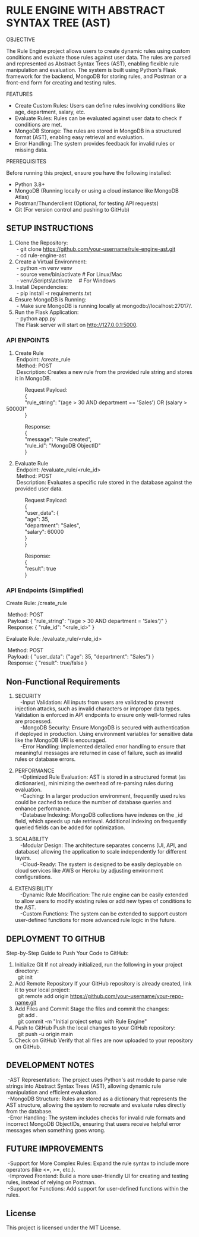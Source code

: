 # RULE ENGINE WITH ABSTRACT SYNTAX TREE (AST)

OBJECTIVE

The Rule Engine project allows users to create dynamic rules using custom conditions and evaluate those rules against user data. The rules are parsed and represented as Abstract Syntax Trees (AST), enabling flexible rule manipulation and evaluation. The system is built using Python's Flask framework for the backend, MongoDB for storing rules, and Postman or a front-end form for creating and testing rules.

FEATURES

* Create Custom Rules: Users can define rules involving conditions like age, department, salary, etc.
* Evaluate Rules: Rules can be evaluated against user data to check if conditions are met.
* MongoDB Storage: The rules are stored in MongoDB in a structured format (AST), enabling easy retrieval and evaluation.
* Error Handling: The system provides feedback for invalid rules or missing data.

PREREQUISITES

Before running this project, ensure you have the following installed:
* Python 3.8+
* MongoDB (Running locally or using a cloud instance like MongoDB Atlas)
* Postman/Thunderclient (Optional, for testing API requests)
* Git (For version control and pushing to GitHub)

## SETUP INSTRUCTIONS

1. Clone the Repository:  
&nbsp;- git clone https://github.com/your-username/rule-engine-ast.git  
&nbsp;- cd rule-engine-ast
2. Create a Virtual Environment:  
&nbsp;- python -m venv venv  
&nbsp;- source venv/bin/activate # For Linux/Mac  
&nbsp;- venv\Scripts\activate &emsp;# For Windows  
3. Install Dependencies:  
&nbsp;- pip install -r requirements.txt  
4. Ensure MongoDB is Running:  
&nbsp;- Make sure MongoDB is running locally at mongodb://localhost:27017/.  
5. Run the Flask Application:  
&nbsp;- python app.py  
The Flask server will start on http://127.0.0.1:5000.

### API ENPOINTS
1. Create Rule  
&nbsp;Endpoint: /create_rule  
&nbsp;Method: POST  
&nbsp;Description: Creates a new rule from the provided rule string and stores it in MongoDB.

&emsp; &emsp; &emsp;Request Payload:  
&emsp; &emsp; &emsp;{  
  &emsp; &emsp; &emsp;"rule_string": "(age > 30 AND department == 'Sales') OR (salary > 50000)"  
&emsp; &emsp; &emsp;}  

&emsp; &emsp; &emsp;Response:  
&emsp; &emsp; &emsp;{  
  &emsp; &emsp; &emsp;"message": "Rule created",  
  &emsp; &emsp; &emsp;"rule_id": "MongoDB ObjectID"  
&emsp; &emsp; &emsp;}  

2. Evaluate Rule  
&nbsp;Endpoint: /evaluate_rule/<rule_id>  
&nbsp;Method: POST  
&nbsp;Description: Evaluates a specific rule stored in the database against the provided user data.

&emsp; &emsp; &emsp;Request Payload:  
&emsp; &emsp; &emsp;{  
  &emsp; &emsp; &emsp;"user_data": {  
    &emsp; &emsp; &emsp;"age": 35,  
    &emsp; &emsp; &emsp;"department": "Sales",  
    &emsp; &emsp; &emsp;"salary": 60000  
  &emsp; &emsp; &emsp;}  
&emsp; &emsp; &emsp;}  

&emsp; &emsp; &emsp;Response:  
&emsp; &emsp; &emsp;{  
  &emsp; &emsp; &emsp;"result": true  
&emsp; &emsp; &emsp;}  

### API Endpoints (Simplified)
Create Rule: /create_rule  

&nbsp;Method: POST  
&nbsp;Payload: { "rule_string": "(age > 30 AND department = 'Sales')" }  
&nbsp;Response: { "rule_id": "<rule_id>" }  

Evaluate Rule: /evaluate_rule/<rule_id>  

&nbsp;Method: POST  
&nbsp;Payload: { "user_data": {"age": 35, "department": "Sales"} }  
&nbsp;Response: { "result": true/false }  

## Non-Functional Requirements
1. SECURITY  
&emsp;-Input Validation: All inputs from users are validated to prevent injection attacks, such as invalid characters or improper data types. Validation is enforced in API endpoints to ensure only well-formed rules are processed.  
&emsp;-MongoDB Security: Ensure MongoDB is secured with authentication if deployed in production. Using environment variables for sensitive data like the MongoDB URI is encouraged.  
&emsp;-Error Handling: Implemented detailed error handling to ensure that meaningful messages are returned in case of failure, such as invalid rules or database errors.  

2. PERFORMANCE  
&emsp;-Optimized Rule Evaluation: AST is stored in a structured format (as dictionaries), minimizing the overhead of re-parsing rules during evaluation.  
&emsp;-Caching: In a larger production environment, frequently used rules could be cached to reduce the number of database queries and enhance performance.  
&emsp;-Database Indexing: MongoDB collections have indexes on the _id field, which speeds up rule retrieval. Additional indexing on frequently queried fields can be added for optimization.  

3. SCALABILITY  
&emsp;-Modular Design: The architecture separates concerns (UI, API, and database) allowing the application to scale independently for different layers.  
&emsp;-Cloud-Ready: The system is designed to be easily deployable on cloud services like AWS or Heroku by adjusting environment configurations.  

4. EXTENSIBILITY  
&emsp;-Dynamic Rule Modification: The rule engine can be easily extended to allow users to modify existing rules or add new types of conditions to the AST.  
&emsp;-Custom Functions: The system can be extended to support custom user-defined functions for more advanced rule logic in the future.  

## DEPLOYMENT TO GITHUB
Step-by-Step Guide to Push Your Code to GitHub:  
1. Initialize Git If not already initialized, run the following in your project directory:  
&ensp;git init  
2. Add Remote Repository If your GitHub repository is already created, link it to your local project:  
&ensp;git remote add origin https://github.com/your-username/your-repo-name.git  
3. Add Files and Commit Stage the files and commit the changes:  
&ensp;git add .  
&ensp;git commit -m "Initial project setup with Rule Engine"  
4. Push to GitHub Push the local changes to your GitHub repository:  
&ensp;git push -u origin main  
5. Check on GitHub Verify that all files are now uploaded to your repository on GitHub.  

## DEVELOPMENT NOTES  
&nbsp;-AST Representation: The project uses Python's ast module to parse rule strings into Abstract Syntax Trees (AST), allowing dynamic rule manipulation and efficient evaluation.  
&nbsp;-MongoDB Structure: Rules are stored as a dictionary that represents the AST structure, allowing the system to recreate and evaluate rules directly from the database.  
&nbsp;-Error Handling: The system includes checks for invalid rule formats and incorrect MongoDB ObjectIDs, ensuring that users receive helpful error messages when something goes wrong.  

## FUTURE IMPROVEMENTS  
&nbsp;-Support for More Complex Rules: Expand the rule syntax to include more operators (like <=, >=, etc.).  
&nbsp;-Improved Frontend: Build a more user-friendly UI for creating and testing rules, instead of relying on Postman.  
&nbsp;-Support for Functions: Add support for user-defined functions within the rules.  

## License  
This project is licensed under the MIT License.
